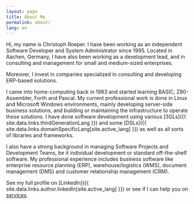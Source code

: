 ```yaml
---
layout: page
title: About Me
permalink: about/
lang: en
---
```


Hi, my name is Christoph Roeper. I have been working as an independent Software Developer and System Administrator since 1995. Located in Aachen, Germany, I have also been working as a development lead, and in consulting and management for small and medium-sized enterprises.

Moreover, I invest in companies specialized in consulting and developing ERP-based solutions.

I came into home-computing back in 1983 and started learning BASIC, Z80-Assembler, Forth and Pascal. My current professional work is done in Linux and Microsoft Windows environments, mainly developing server-side business solutions, and building or maintaining the infrastructure to operate these solutions. I have done software development using various [3GLs]({{ site.data.links.thirdGenerationLang }}) and some [DSLs]({{ site.data.links.domainSpecificLang[site.active_lang] }}) as well as all sorts of libraries and frameworks.

I also have a strong background in managing Software Projects and Development Teams, be it individual development or standard off-the-shelf software. My professional experience includes business software like enterprise resource planning (ERP), warehouse/logistics (WMS), document management (DMS) and customer relationship management (CRM).

See my full profile on [LinkedIn]({{ site.data.links.author.linkedIn[site.active_lang] }}) or see if I can help you on [services](/services).